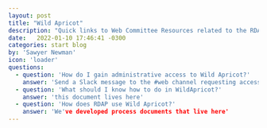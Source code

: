 ```yaml
---
layout: post
title: "Wild Apricot"
description: "Quick links to Web Committee Resources related to the RDAP member, event, and web management system, Wild Apricot."
date:   2022-01-10 17:46:41 -0300
categories: start blog
by: 'Sawyer Newman'
icon: 'loader'
questions:
  - question: 'How do I gain administrative access to Wild Apricot?'
    answer: 'Send a Slack message to the #web channel requesting access. We keep track of this information here.'
  - question: 'What should I know how to do in WildApricot?'
    answer: 'this document lives here'
  - question: 'How does RDAP use Wild Apricot?'
    answer: 'We've developed process documents that live here'
---
```

